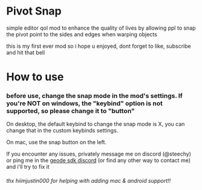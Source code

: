 
# Pivot Snap

simple editor qol mod to enhance the quality of lives by allowing ppl to snap the pivot point to the sides and edges when warping objects

this is my first ever mod so i hope u enjoyed, dont forget to like, subscribe and hit that bell

# How to use

### **before use, change the snap mode in the mod's settings. <cr>If you're NOT on windows, the "keybind" option is not supported, so please change it to "button"**</c>

On desktop, the default keybind to change the snap mode is X, you can change that in the custom keybinds settings.

On mac, use the snap button on the left.

If you encounter any issues, privately message me on discord (@steechy) or ping me in the [geode sdk discord](discord.gg/geode) (or find any other way to contact me) and i'll try to fix it

###### thx hiimjustin000 for helping with adding mac & android support!!
